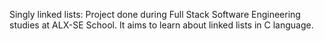 Singly linked lists:
Project done during Full Stack Software Engineering studies at ALX-SE School. It aims to learn about linked lists in C language.
